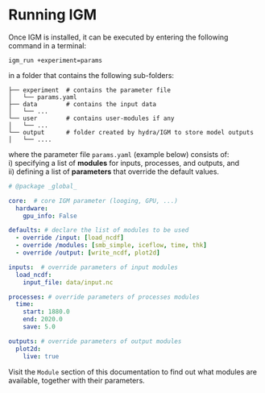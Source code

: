 # Running IGM

Once IGM is installed, it can be executed by entering the following command in a terminal:

```
igm_run +experiment=params
```

in a folder that contains the following sub-folders:

```
├── experiment  # contains the parameter file
│   └── params.yaml
├── data        # contains the input data
│   └── ...
└── user        # contains user-modules if any
│   └── ...
└── output      # folder created by hydra/IGM to store model outputs
│   └── ....
```

where the parameter file `params.yaml` (example below) consists of:  
i) specifying a list of **modules** for inputs, processes, and outputs, and  
ii) defining a list of **parameters** that override the default values.

```yaml params.yaml
# @package _global_

core:  # core IGM parameter (looging, GPU, ...)
  hardware: 
    gpu_info: False

defaults: # declare the list of modules to be used
  - override /input: [load_ncdf]
  - override /modules: [smb_simple, iceflow, time, thk]
  - override /output: [write_ncdf, plot2d]

inputs:  # override parameters of input modules
  load_ncdf:
    input_file: data/input.nc

processes: # override parameters of processes modules
  time:
    start: 1880.0
    end: 2020.0
    save: 5.0 

outputs: # override parameters of output modules
  plot2d:
    live: true
```

Visit the `Module` section of this documentation to find out what modules are available, together with their parameters.